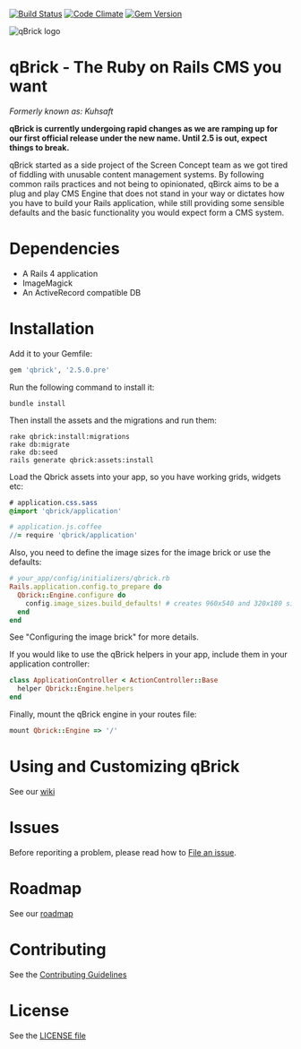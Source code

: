 [![Build Status](https://travis-ci.org/screenconcept/qbrick.png)](https://travis-ci.org/screenconcept/qbrick)
[![Code Climate](https://codeclimate.com/github/screenconcept/qbrick.png)](https://codeclimate.com/github/screenconcept/qbrick)
[![Gem Version](https://badge.fury.io/rb/qbrick.png)](http://badge.fury.io/rb/qbrick)

![qBrick
logo](https://raw.githubusercontent.com/wiki/screenconcept/qbrick/logo.png)

# qBrick - The Ruby on Rails CMS you want

*Formerly known as: Kuhsaft*

**qBrick is currently undergoing rapid changes as we are ramping up for
our first official release under the new name. Until 2.5 is out, expect
things to break.**

qBrick started as a side project of the Screen Concept team as we got
tired of fiddling with unusable content management systems. By following
common rails practices and not being to opinionated, qBirck aims to be a
plug and play CMS Engine that does not stand in your way or dictates how you
have to build your Rails application, while still providing some
sensible defaults and the basic functionality you would expect form a
CMS system.

# Dependencies

* A Rails 4 application
* ImageMagick
* An ActiveRecord compatible DB

# Installation

Add it to your Gemfile:

```ruby
gem 'qbrick', '2.5.0.pre'
```

Run the following command to install it:

```console
bundle install
```

Then install the assets and the migrations and run them:

```console
rake qbrick:install:migrations
rake db:migrate
rake db:seed
rails generate qbrick:assets:install
```

Load the Qbrick assets into your app, so you have working grids, widgets etc:

```sass
# application.css.sass
@import 'qbrick/application'
```

```coffee
# application.js.coffee
//= require 'qbrick/application'
```

Also, you need to define the image sizes for the image brick or use
the defaults:

```ruby
# your_app/config/initializers/qbrick.rb
Rails.application.config.to_prepare do
  Qbrick::Engine.configure do
    config.image_sizes.build_defaults! # creates 960x540 and 320x180 sizes
  end
end
```

See "Configuring the image brick" for more details.

If you would like to use the qBrick helpers in your app, include them in
your application controller:

```ruby
class ApplicationController < ActionController::Base
  helper Qbrick::Engine.helpers
end
```

Finally, mount the qBrick engine in your routes file:

```ruby
mount Qbrick::Engine => '/'
```

# Using and Customizing qBrick
See our [wiki](https://github.com/screenconcept/qbrick/wiki)

# Issues

Before reporiting a problem, please read how to [File an
issue](CONTRIBUTING.md#file-an-issue).

# Roadmap
See our [roadmap](doc/ROADMAP.md)

# Contributing
See the [Contributing Guidelines](CONTRIBUTING.md)

# License

See the [LICENSE file](LICENSE)
